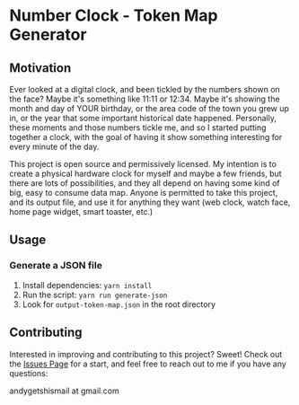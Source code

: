 # Number Clock - Token Map Generator

## Motivation

Ever looked at a digital clock, and been tickled by the numbers shown on the face? Maybe it's something like 11:11 or 12:34. Maybe it's showing the month and day of YOUR birthday, or the area code of the town you grew up in, or the year that some important historical date happened. Personally, these moments and those numbers tickle me, and so I started putting together a clock, with the goal of having it show something interesting for every minute of the day.

This project is open source and permissively licensed. My intention is to create a physical hardware clock for myself and maybe a few friends, but there are lots of possibilities, and they all depend on having some kind of big, easy to consume data map. Anyone is permitted to take this project, and its output file, and use it for anything they want (web clock, watch face, home page widget, smart toaster, etc.)

## Usage

### Generate a JSON file

1. Install dependencies: `yarn install`
1. Run the script: `yarn run generate-json`
1. Look for `output-token-map.json` in the root directory

## Contributing

Interested in improving and contributing to this project? Sweet! Check out the [Issues Page](https://github.com/GrandPoohBear/number-token-map-generator/issues) for a start, and feel free to reach out to me if you have any questions:

andygetshismail at gmail.com
